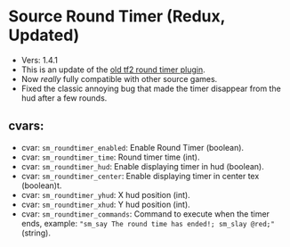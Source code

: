 # Source Round Timer (Redux, Updated)
- Vers: 1.4.1
- This is an update of the [old tf2 round timer plugin](https://forums.alliedmods.net/showthread.php?p=1769674).
- Now *really* fully compatible with other source games.
- Fixed the classic annoying bug that made the timer disappear from the hud after a few rounds.

## cvars:
- cvar: `sm_roundtimer_enabled`: Enable Round Timer (boolean).
- cvar: `sm_roundtimer_time`: Round timer time (int).
- cvar: `sm_roundtimer_hud`: Enable displaying timer in hud (boolean).
- cvar: `sm_roundtimer_center`: Enable displaying timer in center tex (boolean)t.
- cvar: `sm_roundtimer_yhud`: X hud position (int).
- cvar: `sm_roundtimer_xhud`: Y hud position (int).
- cvar: `sm_roundtimer_commands`: Command to execute when the timer ends, example: `"sm_say The round time has ended!; sm_slay @red;"` (string).
